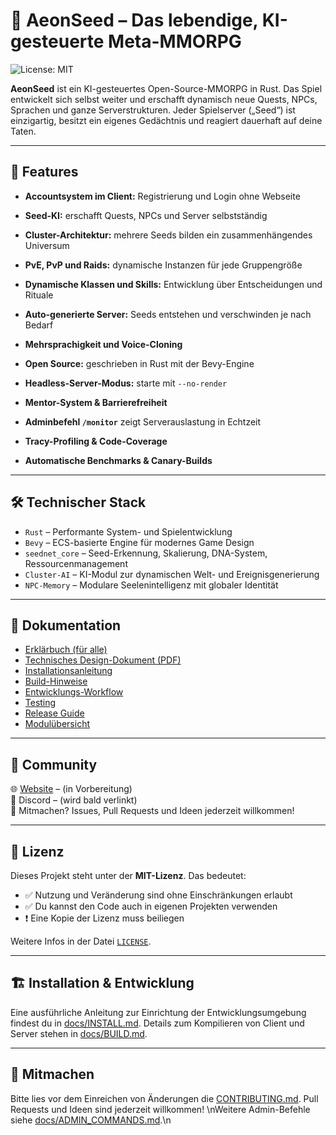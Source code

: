 # 🌱 AeonSeed – Das lebendige, KI-gesteuerte Meta-MMORPG

![License: MIT](https://img.shields.io/badge/License-MIT-blue.svg)

**AeonSeed** ist ein KI-gesteuertes Open-Source-MMORPG in Rust. Das Spiel entwickelt sich selbst weiter und erschafft dynamisch neue Quests, NPCs, Sprachen und ganze Serverstrukturen. Jeder Spielserver („Seed“) ist einzigartig, besitzt ein eigenes Gedächtnis und reagiert dauerhaft auf deine Taten.

---

## 🚀 Features

- **Accountsystem im Client:** Registrierung und Login ohne Webseite
- **Seed-KI:** erschafft Quests, NPCs und Server selbstständig
- **Cluster-Architektur:** mehrere Seeds bilden ein zusammenhängendes Universum
- **PvE, PvP und Raids:** dynamische Instanzen für jede Gruppengröße
- **Dynamische Klassen und Skills:** Entwicklung über Entscheidungen und Rituale
- **Auto-generierte Server:** Seeds entstehen und verschwinden je nach Bedarf
- **Mehrsprachigkeit und Voice-Cloning**
- **Open Source:** geschrieben in Rust mit der Bevy-Engine

- **Headless-Server-Modus:** starte mit `--no-render`
- **Mentor-System & Barrierefreiheit**
- **Adminbefehl `/monitor`** zeigt Serverauslastung in Echtzeit
- **Tracy-Profiling & Code-Coverage**
- **Automatische Benchmarks & Canary-Builds**
---

## 🛠 Technischer Stack

- `Rust` – Performante System- und Spielentwicklung
- `Bevy` – ECS-basierte Engine für modernes Game Design
- `seednet_core` – Seed-Erkennung, Skalierung, DNA-System, Ressourcenmanagement
- `Cluster-AI` – KI-Modul zur dynamischen Welt- und Ereignisgenerierung
- `NPC-Memory` – Modulare Seelenintelligenz mit globaler Identität

---

## 📘 Dokumentation

- [Erklärbuch (für alle)](./docs/AeonSeed_Erklaerbuch.pdf)
- [Technisches Design-Dokument (PDF)](./docs/AeonSeed_Detail_Design_Dokument.pdf)
- [Installationsanleitung](./docs/INSTALL.md)
- [Build-Hinweise](./docs/BUILD.md)
- [Entwicklungs-Workflow](./docs/DEV_WORKFLOW.md)
- [Testing](./docs/TESTING.md)
- [Release Guide](./docs/RELEASE_GUIDE.md)
- [Modulübersicht](./docs/expansion_map.md)

---

## 💬 Community

🌐 [Website](https://aeonseed.org) – (in Vorbereitung)  
💬 Discord – (wird bald verlinkt)  
🧠 Mitmachen? Issues, Pull Requests und Ideen jederzeit willkommen!

---

## 📄 Lizenz

Dieses Projekt steht unter der **MIT-Lizenz**.
Das bedeutet:
- ✅ Nutzung und Veränderung sind ohne Einschränkungen erlaubt
- ✅ Du kannst den Code auch in eigenen Projekten verwenden
- ❗ Eine Kopie der Lizenz muss beiliegen

Weitere Infos in der Datei [`LICENSE`](./LICENSE).

---

## 🏗️ Installation & Entwicklung

Eine ausführliche Anleitung zur Einrichtung der Entwicklungsumgebung findest du in [docs/INSTALL.md](./docs/INSTALL.md). Details zum Kompilieren von Client und Server stehen in [docs/BUILD.md](./docs/BUILD.md).

---

## 🤝 Mitmachen

Bitte lies vor dem Einreichen von Änderungen die [CONTRIBUTING.md](./CONTRIBUTING.md). Pull Requests und Ideen sind jederzeit willkommen!
\nWeitere Admin-Befehle siehe [docs/ADMIN_COMMANDS.md](docs/ADMIN_COMMANDS.md).\n
